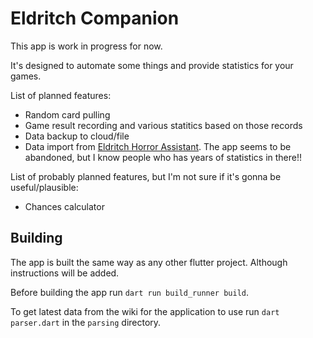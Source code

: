 # Eldritch Companion

This app is work in progress for now.

It's designed to automate some things and provide statistics for your games.

List of planned features:
- Random card pulling
- Game result recording and various statitics based on those records
- Data backup to cloud/file
- Data import from [Eldritch Horror Assistant](https://play.google.com/store/apps/details?id=ru.mgusev.eldritchhorror).
The app seems to be abandoned, but I know people who has years of statistics in there!!

List of probably planned features, but I'm not sure if it's gonna be useful/plausible:
- Chances calculator

## Building

The app is built the same way as any other flutter project.
Although instructions will be added.

Before building the app run `dart run build_runner build`.

To get latest data from the wiki for the application to use
run `dart parser.dart` in the `parsing` directory.
